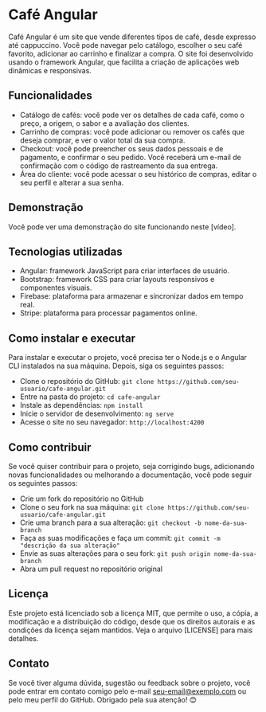 # Café Angular

Café Angular é um site que vende diferentes tipos de café, desde expresso até cappuccino. Você pode navegar pelo catálogo, escolher o seu café favorito, adicionar ao carrinho e finalizar a compra. O site foi desenvolvido usando o framework Angular, que facilita a criação de aplicações web dinâmicas e responsivas.

## Funcionalidades

- Catálogo de cafés: você pode ver os detalhes de cada café, como o preço, a origem, o sabor e a avaliação dos clientes.
- Carrinho de compras: você pode adicionar ou remover os cafés que deseja comprar, e ver o valor total da sua compra.
- Checkout: você pode preencher os seus dados pessoais e de pagamento, e confirmar o seu pedido. Você receberá um e-mail de confirmação com o código de rastreamento da sua entrega.
- Área do cliente: você pode acessar o seu histórico de compras, editar o seu perfil e alterar a sua senha.

## Demonstração

Você pode ver uma demonstração do site funcionando neste [vídeo].

## Tecnologias utilizadas

- Angular: framework JavaScript para criar interfaces de usuário.
- Bootstrap: framework CSS para criar layouts responsivos e componentes visuais.
- Firebase: plataforma para armazenar e sincronizar dados em tempo real.
- Stripe: plataforma para processar pagamentos online.

## Como instalar e executar

Para instalar e executar o projeto, você precisa ter o Node.js e o Angular CLI instalados na sua máquina. Depois, siga os seguintes passos:

- Clone o repositório do GitHub: `git clone https://github.com/seu-usuario/cafe-angular.git`
- Entre na pasta do projeto: `cd cafe-angular`
- Instale as dependências: `npm install`
- Inicie o servidor de desenvolvimento: `ng serve`
- Acesse o site no seu navegador: `http://localhost:4200`

## Como contribuir

Se você quiser contribuir para o projeto, seja corrigindo bugs, adicionando novas funcionalidades ou melhorando a documentação, você pode seguir os seguintes passos:

- Crie um fork do repositório no GitHub
- Clone o seu fork na sua máquina: `git clone https://github.com/seu-usuario/cafe-angular.git`
- Crie uma branch para a sua alteração: `git checkout -b nome-da-sua-branch`
- Faça as suas modificações e faça um commit: `git commit -m "descrição da sua alteração"`
- Envie as suas alterações para o seu fork: `git push origin nome-da-sua-branch`
- Abra um pull request no repositório original

## Licença

Este projeto está licenciado sob a licença MIT, que permite o uso, a cópia, a modificação e a distribuição do código, desde que os direitos autorais e as condições da licença sejam mantidos. Veja o arquivo [LICENSE] para mais detalhes.

## Contato

Se você tiver alguma dúvida, sugestão ou feedback sobre o projeto, você pode entrar em contato comigo pelo e-mail seu-email@exemplo.com ou pelo meu perfil do GitHub. Obrigado pela sua atenção! 😊
